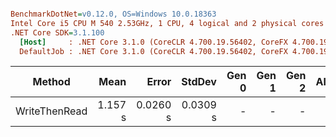 ``` ini

BenchmarkDotNet=v0.12.0, OS=Windows 10.0.18363
Intel Core i5 CPU M 540 2.53GHz, 1 CPU, 4 logical and 2 physical cores
.NET Core SDK=3.1.100
  [Host]     : .NET Core 3.1.0 (CoreCLR 4.700.19.56402, CoreFX 4.700.19.56404), X64 RyuJIT
  DefaultJob : .NET Core 3.1.0 (CoreCLR 4.700.19.56402, CoreFX 4.700.19.56404), X64 RyuJIT


```
|        Method |    Mean |    Error |   StdDev | Gen 0 | Gen 1 | Gen 2 | Allocated |
|-------------- |--------:|---------:|---------:|------:|------:|------:|----------:|
| WriteThenRead | 1.157 s | 0.0260 s | 0.0309 s |     - |     - |     - |         - |

